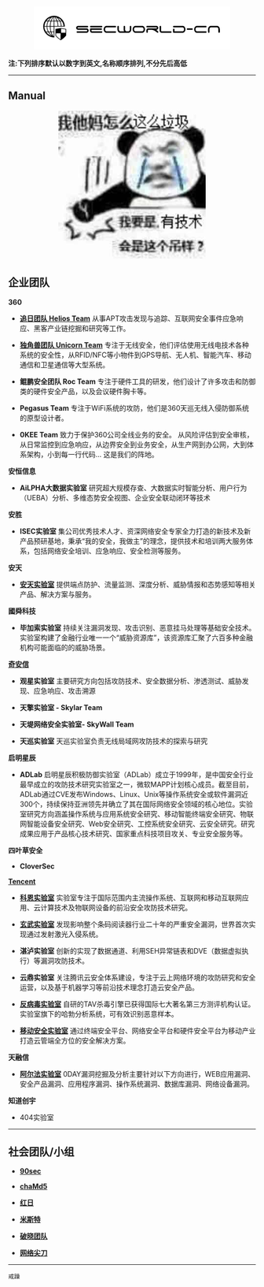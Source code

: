 <p align="center">
    <img src=".//img/logo.png">
</p>

**注:下列排序默认以数字到英文,名称顺序排列,不分先后高低**

---

## Manual
<p align="center">
    <img src=".//img/readme.jpg">
</p>

## 企业团队
**360**
- **[追日团队 Helios Team](http://zhuiri.360.cn/index-eng.php)**
    从事APT攻击发现与追踪、互联网安全事件应急响应、黑客产业链挖掘和研究等工作。 

- **[独角兽团队 Unicorn Team](http://unicorn.360.cn/)**
    专注于无线安全，他们评估使用无线电技术各种系统的安全性，从RFID/NFC等小物件到GPS导航、无人机、智能汽车、移动通信和卫星通信等大型系统。

- **鲲鹏安全团队 Roc Team**
    专注于硬件工具的研发，他们设计了许多攻击和防御类的硬件安全产品，以及会议硬件胸卡等。

- **Pegasus Team**
    专注于WiFi系统的攻防，他们是360天巡无线入侵防御系统的原型设计者。

- **0KEE Team**
    致力于保护360公司全线业务的安全。
    从风险评估到安全审核，从日常监控到应急响应，从边界安全到业务安全，从生产网到办公网，大到体系架构，小到每一行代码... 这是我们的阵地。

**安恒信息**
- **AiLPHA大数据实验室**
    研究超大规模存查、大数据实时智能分析、用户行为（UEBA）分析、多维态势安全视图、企业安全联动闭环等技术

**安胜**
- **ISEC实验室**
    集公司优秀技术人才、资深网络安全专家全力打造的新技术及新产品预研基地，秉承“我的安全，我做主”的理念，提供技术和培训两大服务体系，包括网络安全培训、应急响应、安全检测等服务。

**安天**
- **[安天实验室](https://www.antiy.com/index.html)**
    提供端点防护、流量监测、深度分析、威胁情报和态势感知等相关产品、解决方案与服务。

**國舜科技**
- **毕加索实验室**
    持续关注漏洞发现、攻击识别、恶意挂马处理等基础安全技术。实验室构建了金融行业唯一一个“威胁资源库”，该资源库汇聚了六百多种金融机构可能面临的的威胁场景。

**[奇安信](https://www.qianxin.com/threat/threatenterprisenetwork)**
- **观星实验室**
    主要研究方向包括攻防技术、安全数据分析、渗透测试、威胁发现、应急响应、攻击溯源

- **天擎实验室 - Skylar Team**

- **天堤网络安全实验室- SkyWall Team**

- **天巡实验室**
    天巡实验室负责无线局域网攻防技术的探索与研究

**启明星辰**
- **ADLab**
    启明星辰积极防御实验室（ADLab）成立于1999年，是中国安全行业最早成立的攻防技术研究实验室之一，微软MAPP计划核心成员。截至目前，ADLab通过CVE发布Windows、Linux、Unix等操作系统安全或软件漏洞近300个，持续保持亚洲领先并确立了其在国际网络安全领域的核心地位。实验室研究方向涵盖操作系统与应用系统安全研究、移动智能终端安全研究、物联网智能设备安全研究、Web安全研究、工控系统安全研究、云安全研究。研究成果应用于产品核心技术研究、国家重点科技项目攻关、专业安全服务等。 

**四叶草安全**
- **CloverSec**

**[Tencent](https://slab.qq.com/labs.html)**
- **[科恩实验室](https://keenlab.tencent.com/zh/)**
    实验室专注于国际范围内主流操作系统、互联网和移动互联网应用、云计算技术及物联网设备的前沿安全攻防技术研究。

- **[玄武实验室](https://xlab.tencent.com/cn/)**
    发现影响整个条码阅读器行业二十年的严重安全漏洞，世界首次实现通过发射激光入侵系统。

- **湛泸实验室**
    创新的实现了数据通道、利用SEH异常链表和DVE（数据虚拟执行）等漏洞攻防技术。

- **云鼎实验室**
    关注腾讯云安全体系建设，专注于云上网络环境的攻防研究和安全运营，以及基于机器学习等前沿技术理念打造云安全产品。

- **[反病毒实验室](https://tav.qq.com/)**
    自研的TAV杀毒引擎已获得国际七大著名第三方测评机构认证。实验室旗下的哈勃分析系统，可有效识别恶意样本。

- **[移动安全实验室](https://yaq.qq.com/)**
    通过终端安全平台、网络安全平台和硬件安全平台为移动产业打造云管端全方位的安全解决方案。

**天融信**
- **[阿尔法实验室](http://blog.topsec.com.cn/)**
    0DAY漏洞挖掘及分析主要针对以下方向进行，WEB应用漏洞、安全产品漏洞、应用程序漏洞、操作系统漏洞、数据库漏洞、网络设备漏洞。

**知道创宇**
- 404实验室

---

## 社会团队/小组
- **[90sec](https://forum.90sec.com/)**

- **[chaMd5](http://www.chamd5.org)**

- **[红日](http://sec-redclub.com/index.php)**

- **[米斯特](https://www.hi-ourlife.com/)**

- **[破晓团队](http://www.secbug.org/)**

- **[网络尖刀](https://www.1aq.com/index.html)**

---

`戒躁`